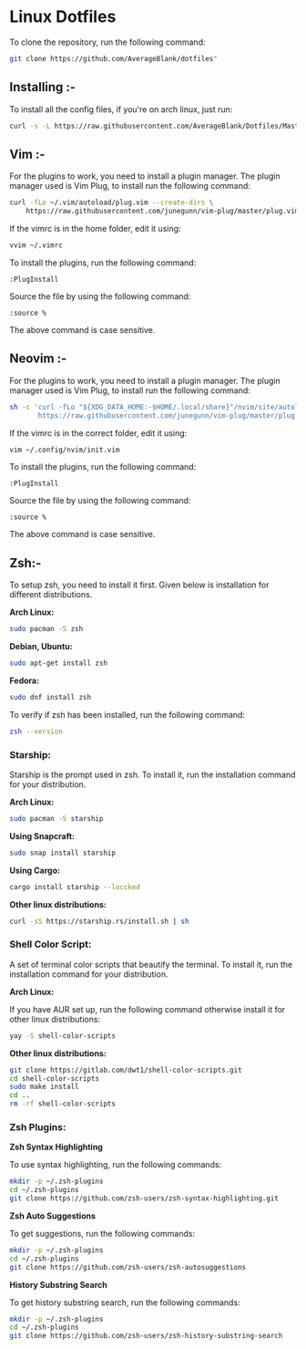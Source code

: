 # Linux Dotfiles

To clone the repository, run the following command:

``` sh
git clone https://github.com/AverageBlank/dotfiles"
```

## Installing :-
To install all the config files, if you're on arch linux, just run: 

``` sh
curl -s -L https://raw.githubusercontent.com/AverageBlank/Dotfiles/Master/Linux/Import-All-Configs.sh | bash
```

## Vim :-

For the plugins to work, you need to install a plugin manager.
The plugin manager used is Vim Plug, to install run the following command:

``` sh
curl -fLo ~/.vim/autoload/plug.vim --create-dirs \
    https://raw.githubusercontent.com/junegunn/vim-plug/master/plug.vim
```

If the vimrc is in the home folder, edit it using:

``` sh
vvim ~/.vimrc
```

To install the plugins, run the following command:

``` vim
:PlugInstall
```

Source the file by using the following command:

``` vim
:source %
```

The above command is case sensitive.

## Neovim :-

For the plugins to work, you need to install a plugin manager.
The plugin manager used is Vim Plug, to install run the following command:

``` sh
sh -c 'curl -fLo "${XDG_DATA_HOME:-$HOME/.local/share}"/nvim/site/autoload/plug.vim --create-dirs \
       https://raw.githubusercontent.com/junegunn/vim-plug/master/plug.vim'
```

If the vimrc is in the correct folder, edit it using:

``` sh
vim ~/.config/nvim/init.vim
```

To install the plugins, run the following command:

``` vim
:PlugInstall
```

Source the file by using the following command:

``` vim
:source %
```

The above command is case sensitive.

## Zsh:-

To setup zsh, you need to install it first.
Given below is installation for different distributions.

<b>Arch Linux:</b>

``` sh
sudo pacman -S zsh
```

<b>Debian, Ubuntu:</b>

``` sh
sudo apt-get install zsh
```

<b>Fedora:</b>

``` sh
sudo dnf install zsh
```

To verify if zsh has been installed, run the following command:

``` sh
zsh --version
```

### Starship:

Starship is the prompt used in zsh.
To install it, run the installation command for your distribution.

<b>Arch Linux:</b>

``` sh
sudo pacman -S starship
```

<b>Using Snapcraft:</b>

``` sh
sudo snap install starship
```

<b>Using Cargo:</b>

``` sh
cargo install starship --loccked
```

<b>Other linux distributions: </b>

``` sh
curl -sS https://starship.rs/install.sh | sh
```

### Shell Color Script:
A set of terminal color scripts that beautify the terminal.
To install it, run the installation command for your distribution.

<b>Arch Linux: </b>

If you have AUR set up, run the following command otherwise install it for other linux distributions:
``` sh
yay -S shell-color-scripts
```
<b>Other linux distributions: </b>
``` sh
git clone https://gitlab.com/dwt1/shell-color-scripts.git
cd shell-color-scripts
sudo make install
cd ..
rm -rf shell-color-scripts
```

### Zsh Plugins:
<b>Zsh Syntax Highlighting</b>

To use syntax highlighting, run the following commands:

``` sh
mkdir -p ~/.zsh-plugins
cd ~/.zsh-plugins
git clone https://github.com/zsh-users/zsh-syntax-highlighting.git
```

<b>Zsh Auto Suggestions</b>

To get suggestions, run the following commands:

``` sh
mkdir -p ~/.zsh-plugins
cd ~/.zsh-plugins
git clone https://github.com/zsh-users/zsh-autosuggestions
```

<b>History Substring Search</b>

To get history substring search, run the following commands:

``` sh
mkdir -p ~/.zsh-plugins
cd ~/.zsh-plugins
git clone https://github.com/zsh-users/zsh-history-substring-search
```
